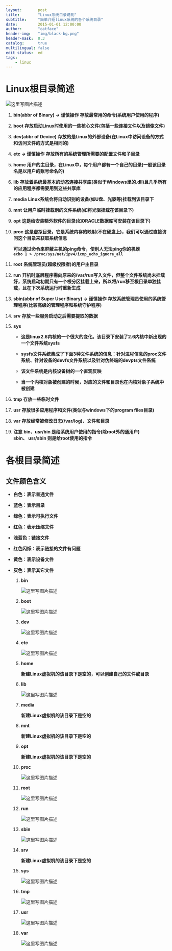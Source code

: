```yaml
---
layout:       post
title:        "Linux系统目录说明"
subtitle:     "简单介绍linux系统的各个系统目录"
date:         2015-01-01 12:00:00
author:       "catface"
header-img:   "img/black-bg.png"
header-mask:  0.3
catalog:      true
multilingual: false
edit status:  ed
tags:
    - linux
---
```


# Linux根目录简述

![这里写图片描述](https://imgconvert.csdnimg.cn/aHR0cDovL2ltZy5ibG9nLmNzZG4ubmV0LzIwMTcwODMxMjA0MTU5ODc0)

1. **bin(abbr of Binary) -> 谨慎操作**
	**存放最常用的命令(系统用户使用的程序)**

2. **boot**
**存放启动Linux时使用的一些核心文件(包括一些连接文件以及镜像文件)**

3. **dev(abbr of Device)**
**存放的是Linux的外部设备(在Linux中访问设备的方式和访问文件的方式是相同的)**

4. **etc -> 谨慎操作**
**存放所有的系统管理所需要的配置文件和子目录**

5. **home**
**用户的主目录，在Linux中，每个用户都有一个自己的目录(一般该目录名是以用户的账号命名的)**

6. **lib**
**存放着系统最基本的动态连接共享库(类似于Windows里的.dll)且几乎所有的应用程序都需要用到这些共享库**

7. **media**
**Linux系统会将自动识别的设备(如U盘、光驱等)挂载到该目录下**

8. **mnt**
**让用户临时挂载别的文件系统(如将光驱挂载在该目录下)**

9. **opt**
**这是给安装额外软件的目录(如ORACLE数据库可安装在该目录下)**

10. **proc**
**这是虚拟目录，它是系统内存的映射(不在硬盘上)，我们可以通过直接访问这个目录来获取系统信息**

	**可以通过命令来屏蔽主机的ping命令，使别人无法ping你的机器**
	**<br>`echo 1 > /proc/sys/net/ipv4/icmp_echo_ignore_all`**

11. **root**
**系统管理员(超级权限者)的用户主目录**

12. **run**
**开机时底层程序需向原来的/var/run写入文件，但整个文件系统尚未挂载好，系统启动初期只有一个根分区挂载上来，所以将/run移至根目录单独挂载，且在下次系统运行时重新生成**

13. **sbin(abbr of Super User Binary) -> 谨慎操作**
**存放系统管理员使用的系统管理程序(比较高级的管理程序和系统守护程序)**

14. **srv**
**存放一些服务启动之后需要提取的数据**

15. **sys**

	- **这是linux2.6内核的一个很大的变化。该目录下安装了2.6内核中新出现的一个文件系统sysfs** 
	
	- **sysfs文件系统集成了下面3种文件系统的信息：针对进程信息的proc文件系统、针对设备的devfs文件系统以及针对伪终端的devpts文件系统**
	
	- **该文件系统是内核设备树的一个直观反映**
	
	- **当一个内核对象被创建的时候，对应的文件和目录也在内核对象子系统中被创建**

16. **tmp**
**存放一些临时文件**

17. **usr**
**存放很多应用程序和文件(类似与windows下的program files目录)**

18. **var**
**存放经常被修改日志(/var/log)、文件和目录**

19. **注意**
**bin、usr/bin 是给系统用户使用的指令(除root外的通用户)**
**<br>sbin、 usr/sbin 则是给root使用的指令**

# 各根目录简述

## 文件颜色含义

- **白色：表示普通文件**

- **蓝色：表示目录**

- **绿色：表示可执行文件**

- **红色：表示压缩文件**

- **浅蓝色：链接文件**

- **红色闪烁：表示链接的文件有问题**

- **黄色：表示设备文件**

- **灰色：表示其它文件**

    1. **bin**
    
        ![这里写图片描述](https://imgconvert.csdnimg.cn/aHR0cDovL2ltZy5ibG9nLmNzZG4ubmV0LzIwMTcwODMxMjE0NTEyODcy)

    2. **boot**
    
        ![这里写图片描述](https://imgconvert.csdnimg.cn/aHR0cDovL2ltZy5ibG9nLmNzZG4ubmV0LzIwMTcwODMxMjE0NzAzNDIz)
    
    3. **dev**
    
        ![这里写图片描述](https://imgconvert.csdnimg.cn/aHR0cDovL2ltZy5ibG9nLmNzZG4ubmV0LzIwMTcwODMxMjE1MzQzNDA1)
    
    4. **etc**
    
        ![这里写图片描述](https://imgconvert.csdnimg.cn/aHR0cDovL2ltZy5ibG9nLmNzZG4ubmV0LzIwMTcwODMxMjE1OTA1NTUw)
    
    5. **home**
    
        **新建Linux虚拟机的该目录下是空的，可以创建自己的文件或目录**
    
    6. **lib**
    
        ![这里写图片描述](https://imgconvert.csdnimg.cn/aHR0cDovL2ltZy5ibG9nLmNzZG4ubmV0LzIwMTcwODMxMjIwMzIzMzA5)
    
    7. **media**
    
        **新建Linux虚拟机的该目录下是空的**
    
    8. **mnt**
    
        **新建Linux虚拟机的该目录下是空的**
    
    9. **opt**
    
        **新建Linux虚拟机的该目录下是空的**
    
    10. **proc**
    
        ![这里写图片描述](https://imgconvert.csdnimg.cn/aHR0cDovL2ltZy5ibG9nLmNzZG4ubmV0LzIwMTcwODMxMjIwNTQzODc1)
    
    11. **root**
    
        ![这里写图片描述](https://imgconvert.csdnimg.cn/aHR0cDovL2ltZy5ibG9nLmNzZG4ubmV0LzIwMTcwODMxMjIwNzMwOTMw)
    
    12. **run**
    
        ![这里写图片描述](https://imgconvert.csdnimg.cn/aHR0cDovL2ltZy5ibG9nLmNzZG4ubmV0LzIwMTcwODMxMjIwODE5NTQ5)
    
    13. **sbin**
    
        ![这里写图片描述](https://imgconvert.csdnimg.cn/aHR0cDovL2ltZy5ibG9nLmNzZG4ubmV0LzIwMTcwODMxMjIxNDE3MjQ2)
    
    14. **srv**
    
        **新建Linux虚拟机的该目录下是空的**
    
    15. **sys**
        
        ![这里写图片描述](https://imgconvert.csdnimg.cn/aHR0cDovL2ltZy5ibG9nLmNzZG4ubmV0LzIwMTcwODMxMjIxNzA3MDQx)
    
    16. **tmp**
    
        ![这里写图片描述](https://imgconvert.csdnimg.cn/aHR0cDovL2ltZy5ibG9nLmNzZG4ubmV0LzIwMTcwODMxMjIxNzQ4ODc3)
        
    17. **usr**
    
        ![这里写图片描述](https://imgconvert.csdnimg.cn/aHR0cDovL2ltZy5ibG9nLmNzZG4ubmV0LzIwMTcwODMxMjIxODA5MDc2)
        
    18. **var**
    
        ![这里写图片描述](https://imgconvert.csdnimg.cn/aHR0cDovL2ltZy5ibG9nLmNzZG4ubmV0LzIwMTcwODMxMjIxODI2MTgz)

	